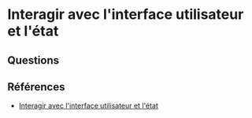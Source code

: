 # Interagir avec l'interface utilisateur et l'état

## Questions

## Références
- [Interagir avec l'interface utilisateur et l'état](https://developer.android.com/courses/pathways/android-basics-compose-unit-2-pathway-3?hl=fr)